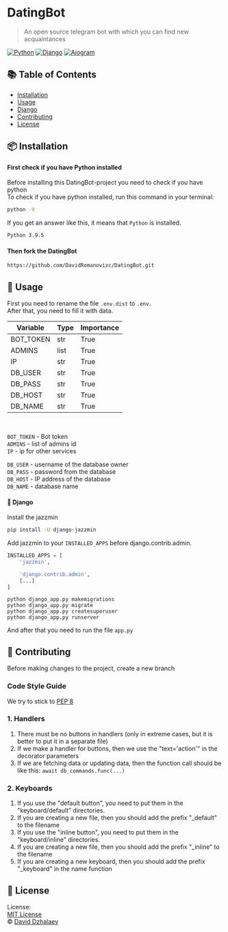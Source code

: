 # DatingBot

> An open source telegram bot with which you can find new acquaintances

[![Python](https://img.shields.io/badge/Python-3.8%2B-blue?style=flat-square)](https://www.python.org/downloads/)
[![Django](https://img.shields.io/badge/Django-3.1.13-ff69b49cf?style=flat-square)](https://pypi.org/project/aiogram/)
[![Aiogram](https://img.shields.io/badge/aiogram-2.14-9cf?style=flat-square)](https://pypi.org/project/aiogram/)

## :books: Table of Contents

- [Installation](#package-installation)
- [Usage](#rocket-usage)
- [Django](#green_book-django)
- [Contributing](#memo-contributing)
- [License](#scroll-license)

## :package: Installation

#### First check if you have Python installed

Before installing this DatingBot-project you need to check if you have python\
To check if you have python installed, run this command in your terminal:

```sh
python -V
```

If you get an answer like this, it means that `Python` is installed.

```sh
Python 3.9.5
```

#### Then fork the DatingBot

```sh
https://github.com/DavidRomanovizc/DatingBot.git
```

## :rocket: Usage

First you need to rename the file `.env.dist` to `.env`.\
After that, you need to fill it with data.

| Variable     | Type        | Importance   |
|--------------|-------------|--------------|
| BOT_TOKEN    | str         | True         |
| ADMINS       | list        | True         |
| IP           | str         | True         |
| DB_USER      | str         | True         |
| DB_PASS      | str         | True         |
| DB_HOST      | str         | True         |
| DB_NAME      | str         | True         |

<br>

`BOT_TOKEN` - Bot token\
`ADMINS` - list of admins id\
`IP` - ip for other services

`DB_USER` - username of the database owner\
`DB_PASS` - password from the database\
`DB_HOST` - IP address of the database\
`DB_NAME` - database name

#### :green_book: Django

Install the jazzmin

```sh
pip install -U django-jazzmin
```

Add jazzmin to your `INSTALLED_APPS` before django.contrib.admin.

```py
INSTALLED_APPS = [
    'jazzmin',

    'django.contrib.admin',
    [...]
]
```

```shell
python django_app.py makemigrations
python django_app.py migrate
python django_app.py createsuperuser
python django_app.py runserver
```

And after that you need to run the file `app.py `

## :memo: Contributing

Before making changes to the project, create a new branch

### Code Style Guide

We try to stick
to [PEP 8](https://peps.python.org/pep-0008/#:~:text=Use%20the%20function%20naming%20rules,invoke%20Python's%20name%20mangling%20rules)

### 1. Handlers

1. There must be no buttons in handlers (only in extreme cases, but it is better to put it in a separate file)
2. If we make a handler for buttons, then we use the "text='action'" in the decorator parameters
3. If we are fetching data or updating data, then the function call should be like this: `await db_commands.func(...)`

### 2. Keyboards

1. If you use the "default button", you need to put them in the "keyboard/default" directories.
2. If you are creating a new file, then you should add the prefix "_default" to the filename
3. If you use the "inline button", you need to put them in the "keyboard/inline" directories.
4. If you are creating a new file, then you should add the prefix "_inline" to the filename
5. If you are creating a new keyboard, then you should add the prefix "_keyboard" in the name function

## :scroll: License

License:\
[MIT License](LICENSE)\
© [David Dzhalaev](https://github.com/DavidRomanovizc)

